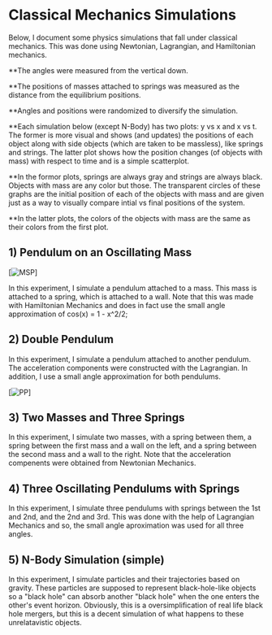 # Classical Mechanics Simulations

Below, I document some physics simulations that fall under classical mechanics. This was done using Newtonian, Lagrangian, and Hamiltonian mechanics. 

**The angles were measured from the vertical down.

**The positions of masses attached to springs was measured as the distance from the equilibrium positions.

**Angles and positions were randomized to diversify the simulation.

**Each simulation below (except N-Body) has two plots: y vs x and x vs t. The former is more visual and shows (and updates) the positions of each object along with side objects (which are taken to be massless), like springs and strings. The latter plot shows how the position changes (of objects with mass) with respect to time and is a simple scatterplot.

**In the formor plots, springs are always gray and strings are always black. Objects with mass are any color but those. The transparent circles of these graphs are the initial position of each of the objects with mass and are given just as a way to visually compare intial vs final positions of the system.

**In the latter plots, the colors of the objects with mass are the same as their colors from the first plot. 

## 1) Pendulum on an Oscillating Mass

[![MSP](https://i.imgur.com/O5choAa.png)]
 
In this experiment, I simulate a pendulum attached to a mass. This mass is attached to a spring, which is attached to a wall. Note that this was made with Hamiltonian Mechanics and does in fact use the small angle approximation of cos(x) = 1 - x^2/2;

## 2) Double Pendulum

In this experiment, I simulate a pendulum attached to another pendulum. The acceleration components were constructed with the Lagrangian. In addition, I use a small angle approximation for both pendulums. 

[![PP](https://i.imgur.com/0paH9rG.png)]

## 3) Two Masses and Three Springs

In this experiment, I simulate two masses, with a spring between them, a spring between the first mass and a wall on the left, and a spring between the second mass and a wall to the right. Note that the acceleration compenents were obtained from Newtonian Mechanics.

## 4) Three Oscillating Pendulums with Springs

In this experiment, I simulate three pendulums with springs between the 1st and 2nd, and the 2nd and 3rd. This was done with the help of Lagrangian Mechanics and so, the small angle aproximation was used for all three angles.

## 5) N-Body Simulation (simple) 

In this experiment, I simulate particles and their trajectories based on gravity. These particles are supposed to represent black-hole-like objects so a "black hole" can absorb another "black hole" when the one enters the other's event horizon. Obviously, this is a oversimplification of real life black hole mergers, but this is a decent simulation of what happens to these unrelatavistic objects.